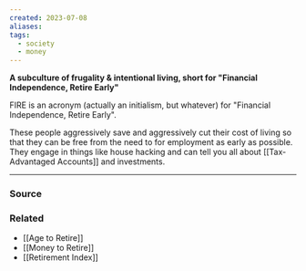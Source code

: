```yaml
---
created: 2023-07-08
aliases: 
tags:
  - society
  - money
---
```

**A subculture of frugality & intentional living, short for "Financial Independence, Retire Early"**

FIRE is an acronym (actually an initialism, but whatever) for "Financial Independence, Retire Early". 

These people aggressively save and aggressively cut their cost of living so that they can be free from the need to for employment as early as possible. They engage in things like house hacking and can tell you all about [[Tax-Advantaged Accounts]] and investments.

****
### Source

### Related
- [[Age to Retire]] 
- [[Money to Retire]] 
- [[Retirement Index]]